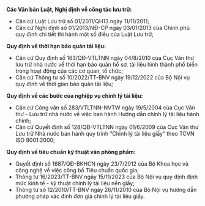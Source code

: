 **Các Văn bản Luật, Nghị định về công tác lưu trữ:**

- Căn cứ Luật Lưu trữ số 01/2011/QH13 ngày 11/11/2011;  
- Căn cứ Nghị định số 01/2013/NĐ-CP ngày 03/01/2013 của Chính phủ quy định chi tiết thi hành một số điều của Luật Lưu trữ;  

**Quy định về thời hạn bảo quản tài liệu:**

- Căn cứ Quy định số 163/QĐ-VTLTNN ngày 04/8/2010 của Cục Văn thư lưu trữ nhà nước về thời hạn bảo quản hồ sơ, tài liệu hình thành phổ biến trong hoạt động của các cơ quan, tổ chức;  
- Căn cứ Thông tư số 10/2022/TT-BNV ngày 19/12/2022 của Bộ Nội vụ quy định về thời gian bảo quản tài liệu;  

**Quy định về các bước của nghiệp vụ chỉnh lý tài liệu:**

- Căn cứ Công văn số 283/VTLTNN-NVTW ngày 19/5/2004 của Cục Văn thư - Lưu trữ nhà nước về việc ban hành Hướng dẫn chỉnh lý tài liệu hành chính;  
- Căn cứ Quyết định số 128/QĐ-VTLTNN ngày 01/6/2009 của Cục Văn thư Lưu trữ Nhà nước ban hành quy trình “Chỉnh lý tài liệu giấy” theo TCVN ISO 9001:2000;  

**Quy định về tiêu chuẩn kỹ thuật văn phòng phẩm:**

- Quyết định số 1687/QĐ-BKHCN ngày 23/7/2012 của Bộ Khoa học và công nghệ về việc công bố Tiêu chuẩn quốc gia;  
- Thông tư 16/2023/TT-BNV ngày 15/11/2023 của Bộ Nội vụ quy định định mức kinh tế - kỹ thuật chỉnh lý tài liệu nền giấy;  
- Thông tư số 12/2010/TT-BNV ngày 26/11/2010 của Bộ Nội vụ hướng dẫn phương pháp xác định đơn giá chỉnh lý tài liệu giấy.  